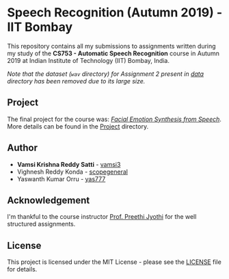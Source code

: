 # Speech Recognition (Autumn 2019) - IIT Bombay

This repository contains all my submissions to assignments written during my study of the **CS753 - Automatic Speech Recognition** course in Autumn 2019 at Indian Institute of Technology (IIT) Bombay, India.

*Note that the dataset (`wav` directory) for Assignment 2 present in [data](Assignment%202/resources/assgmt2/recipe/corpus/data/) directory has been removed due to its large size.*

## Project

The final project for the course was: <ins>*Facial Emotion Synthesis from Speech*</ins>. More details can be found in the [Project](Project) directory.

## Author

* **Vamsi Krishna Reddy Satti** - [vamsi3](https://github.com/vamsi3)
* Vighnesh Reddy Konda - [scopegeneral](https://github.com/scopegeneral)
* Yaswanth Kumar Orru - [yas777](https://github.com/yas777)

## Acknowledgement

I'm thankful to the course instructor [Prof. Preethi Jyothi](https://www.cse.iitb.ac.in/~pjyothi/) for the well structured assignments.

## License

This project is licensed under the MIT License - please see the [LICENSE](LICENSE) file for details.

